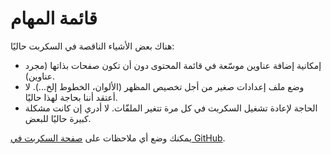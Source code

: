 # قائمة المهام

هناك بعض الأشياء الناقصة في السكربت حاليًا:

* إمكانية إضافة عناوين موسّعة في قائمة المحتوى دون أن تكون صفحات بذاتها (مجرد عناوين).
* وضع ملف إعدادات صغير من أجل تخصيص المظهر (الألوان، الخطوط إلخ...). لا أعتقد أننا بحاجة لهذا حاليًا.
* الحاجة لإعادة تشغيل السكربت في كل مرة تتغير الملفّات. لا أدري إن كانت مشكلة كبيرة حاليًا للبعض.

يمكنك وضع أي ملاحظات على [صفحة السكربت في GitHub](https://github.com/mhsabbagh/mujallad).
